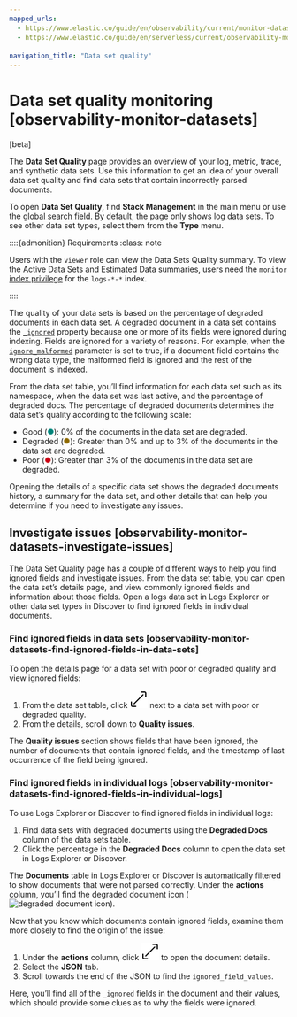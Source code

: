 ```yaml
---
mapped_urls:
  - https://www.elastic.co/guide/en/observability/current/monitor-datasets.html
  - https://www.elastic.co/guide/en/serverless/current/observability-monitor-datasets.html

navigation_title: "Data set quality"
---
```


# Data set quality monitoring [observability-monitor-datasets]


[beta]

The **Data Set Quality** page provides an overview of your log, metric, trace, and synthetic data sets. Use this information to get an idea of your overall data set quality and find data sets that contain incorrectly parsed documents.

To open **Data Set Quality**, find **Stack Management** in the main menu or use the [global search field](/explore-analyze/find-and-organize/find-apps-and-objects.md). By default, the page only shows log data sets. To see other data set types, select them from the **Type** menu.

::::{admonition} Requirements
:class: note

Users with the `viewer` role can view the Data Sets Quality summary. To view the Active Data Sets and Estimated Data summaries, users need the `monitor` [index privilege](../../../deploy-manage/users-roles/cluster-or-deployment-auth/elasticsearch-privileges.md#privileges-list-indices) for the `logs-*-*` index.

::::


The quality of your data sets is based on the percentage of degraded documents in each data set. A degraded document in a data set contains the [`_ignored`](asciidocalypse://docs/elasticsearch/docs/reference/elasticsearch/mapping-reference/mapping-ignored-field.md) property because one or more of its fields were ignored during indexing. Fields are ignored for a variety of reasons. For example, when the [`ignore_malformed`](asciidocalypse://docs/elasticsearch/docs/reference/elasticsearch/mapping-reference/mapping-ignored-field.md) parameter is set to true, if a document field contains the wrong data type, the malformed field is ignored and the rest of the document is indexed.

From the data set table, you’ll find information for each data set such as its namespace, when the data set was last active, and the percentage of degraded docs. The percentage of degraded documents determines the data set’s quality according to the following scale:

* Good (![Good icon](../../images/serverless-green-dot-icon.png "")): 0% of the documents in the data set are degraded.
* Degraded (![Degraded icon](../../images/serverless-yellow-dot-icon.png "")): Greater than 0% and up to 3% of the documents in the data set are degraded.
* Poor (![Poor icon](../../images/serverless-red-dot-icon.png "")): Greater than 3% of the documents in the data set are degraded.

Opening the details of a specific data set shows the degraded documents history, a summary for the data set, and other details that can help you determine if you need to investigate any issues.


## Investigate issues [observability-monitor-datasets-investigate-issues]

The Data Set Quality page has a couple of different ways to help you find ignored fields and investigate issues. From the data set table, you can open the data set’s details page, and view commonly ignored fields and information about those fields. Open a logs data set in Logs Explorer or other data set types in Discover to find ignored fields in individual documents.


### Find ignored fields in data sets [observability-monitor-datasets-find-ignored-fields-in-data-sets]

To open the details page for a data set with poor or degraded quality and view ignored fields:

1. From the data set table, click ![expand icon](../../images/serverless-expand.svg "") next to a data set with poor or degraded quality.
2. From the details, scroll down to **Quality issues**.

The **Quality issues** section shows fields that have been ignored, the number of documents that contain ignored fields, and the timestamp of last occurrence of the field being ignored.


### Find ignored fields in individual logs [observability-monitor-datasets-find-ignored-fields-in-individual-logs]

To use Logs Explorer or Discover to find ignored fields in individual logs:

1. Find data sets with degraded documents using the **Degraded Docs** column of the data sets table.
2. Click the percentage in the **Degraded Docs** column to open the data set in Logs Explorer or Discover.

The **Documents** table in Logs Explorer or Discover is automatically filtered to show documents that were not parsed correctly. Under the **actions** column, you’ll find the degraded document icon (![degraded document icon](../../../images/serverless-indexClose.svg "")).

Now that you know which documents contain ignored fields, examine them more closely to find the origin of the issue:

1. Under the **actions** column, click ![expand icon](../../images/serverless-expand.svg "") to open the document details.
2. Select the **JSON** tab.
3. Scroll towards the end of the JSON to find the `ignored_field_values`.

Here, you’ll find all of the `_ignored` fields in the document and their values, which should provide some clues as to why the fields were ignored.